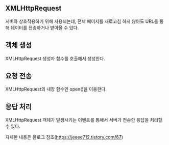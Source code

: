 ## XMLHttpRequest

서버와 상호작용하기 위해 사용되는데, 전체 페이지를 새로고침 하지 않아도 URL을 통해 데이터를 전송하거나 받아올 수 있다.

## 객체 생성

XMLHttpRequest 생성자 함수를 호출해서 생성한다.

## 요청 전송

XMLHttpRequest의 내장 함수인 open()을 이용한다.

## 응답 처리

XMLHttpRequest 객체가 발생시키는 이벤트를 통해서 서버가 전송한 응답을 처리할 수 있다.

자세한 내용은 블로그 참조(https://jeeee712.tistory.com/67)
